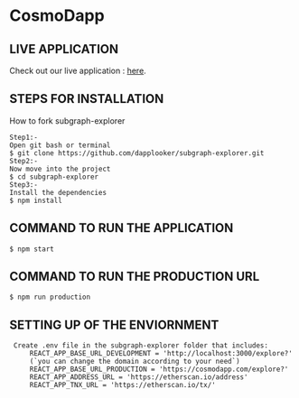 # CosmoDapp
## LIVE APPLICATION
Check out our live application : [here](https://cosmodapp.com/).
## STEPS FOR INSTALLATION
How to fork subgraph-explorer
```
Step1:-
Open git bash or terminal 
$ git clone https://github.com/dapplooker/subgraph-explorer.git
Step2:-
Now move into the project
$ cd subgraph-explorer
Step3:-
Install the dependencies
$ npm install
```
## COMMAND TO RUN THE APPLICATION
```
$ npm start
```
## COMMAND TO RUN THE PRODUCTION URL
```
$ npm run production
```
## SETTING UP OF THE ENVIORNMENT
```
 Create .env file in the subgraph-explorer folder that includes:
     REACT_APP_BASE_URL_DEVELOPMENT = 'http://localhost:3000/explore?'
     (`you can change the domain according to your need`)
     REACT_APP_BASE_URL_PRODUCTION = 'https://cosmodapp.com/explore?'
     REACT_APP_ADDRESS_URL = 'https://etherscan.io/address'
     REACT_APP_TNX_URL = 'https://etherscan.io/tx/'
```
